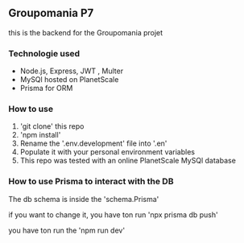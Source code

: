 ## Groupomania P7

this is the backend for the Groupomania projet

### Technologie used

- Node.js, Express, JWT , Multer
- MySQl hosted on PlanetScale
- Prisma for ORM

### How to use

1. 'git clone' this repo
2. 'npm install'
3. Rename the '.env.development' file into '.en'
4. Populate it with your personal environment variables
5. This repo was tested with an online PlanetScale MySQl database

### How to use Prisma to interact with the DB

The db schema is inside the 'schema.Prisma'

if you want to change it, you have ton run 'npx prisma db push'

you have ton run the 'npm run dev' 